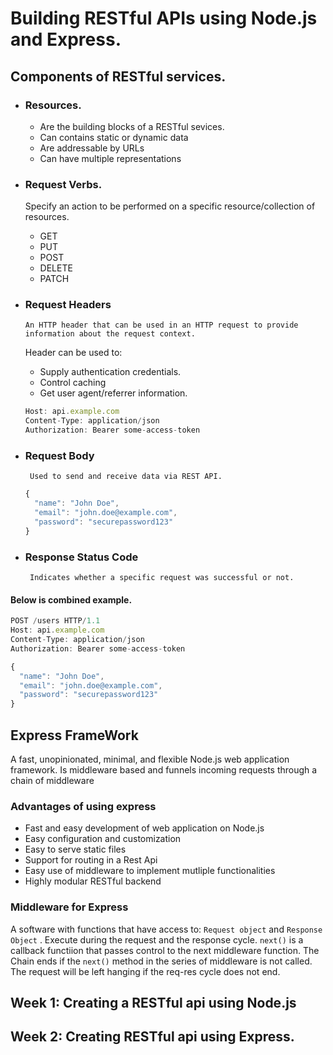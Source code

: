 # Building RESTful APIs using Node.js and Express.

## Components of RESTful services.

- ### Resources.
  -  Are the building blocks of a RESTful sevices.
  -  Can contains static or dynamic data
  -  Are addressable by URLs
  -  Can have multiple representations
  
- ### Request Verbs.
     Specify an action to be performed on a specific resource/collection of resources.
  
  - GET
  - PUT
  - POST
  - DELETE
  - PATCH

- ### Request Headers
      An HTTP header that can be used in an HTTP request to provide information about the request context.
  
  Header can be used to:

  - Supply authentication credentials.
  - Control caching
  - Get user agent/referrer information.
  
  ```js
  Host: api.example.com
  Content-Type: application/json
  Authorization: Bearer some-access-token 
  ```

- ### Request Body
       Used to send and receive data via REST API.
    
    ```js
    {
      "name": "John Doe",
      "email": "john.doe@example.com",
      "password": "securepassword123"
    }
  ```

- ### Response Status Code
       Indicates whether a specific request was successful or not.


#### Below is combined example.

  ```js
  POST /users HTTP/1.1
  Host: api.example.com
  Content-Type: application/json
  Authorization: Bearer some-access-token

  {
    "name": "John Doe",
    "email": "john.doe@example.com",
    "password": "securepassword123"
  }


   ```

  ## Express FrameWork

  A fast, unopinionated, minimal, and flexible Node.js web application framework.
  Is middleware based and funnels incoming requests through a chain of middleware

  ### Advantages of using express
  - Fast and easy development of web application on Node.js
  - Easy configuration and customization
  - Easy to serve static files
  - Support for routing in a Rest Api
  - Easy use of middleware to implement mutliple functionalities
  - Highly modular RESTful backend
  
  ### Middleware for Express
  A software with functions that have access to: `Request object` and `Response Object` .
  Execute during the request and the response cycle.
  `next()` is a callback functiion that passes control to the next middleware function.
  The Chain ends if the `next()` method in the series of middleware is not called.
  The request will be left hanging if the req-res cycle does not end.

  ## Week 1: Creating a RESTful api using Node.js
  
  ## Week 2: Creating RESTful api using Express.